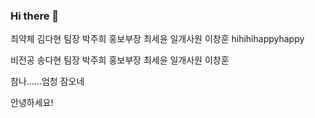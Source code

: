 ### Hi there 👋

최약체 김다현 팀장 박주희 홍보부장 최세윤 일개사원 이창훈 
hihihihappyhappy

비전공 송다현 팀장 박주희 홍보부장 최세윤 일개사원 이창훈

참나......엄청 잠오네

안녕하세요!

<!--
**eggzuxi/eggzuxi** is a ✨ _special_ ✨ repository because its `README.md` (this file) appears on your GitHub profile.

Here are some ideas to get you started:

- 🔭 I’m currently working on ...
- 🌱 I’m currently learning ...
- 👯 I’m looking to collaborate on ...
- 🤔 I’m looking for help with ...
- 💬 Ask me about ...
- 📫 How to reach me: ...
- 😄 Pronouns: ...
- ⚡ Fun fact: ...
-->
